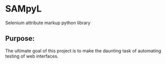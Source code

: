 # SAMpyL
Selenium attribute markup python library

## Purpose:
The ultimate goal of this project is to make the daunting task of automating testing of web interfaces.